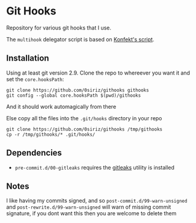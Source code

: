 # Git Hooks
Repository for various git hooks that I use.

The `multihook` delegator script is based on [Konfekt's script](https://gist.github.com/Konfekt/d9e86763b0f3febd7b2f7ca589f6c482).

## Installation
Using at least git version 2.9. Clone the repo to whereever you want it and set the `core.hooksPath`:
```
git clone https://github.com/0siriz/githooks githooks
git config --global core.hooksPath $(pwd)/githooks
```

And it should work automagically from there

Else copy all the files into the `.git/hooks` directory in your repo
```
git clone https://github.com/0siriz/githooks /tmp/githooks
cp -r /tmp/githooks/* .git/hooks/
```

## Dependencies
- `pre-commit.d/00-gitleaks` requires the [gitleaks](https://github.com/gitleaks/gitleaks) utility is installed

## Notes
I like having my commits signed, and so `post-commit.d/99-warn-unsigned` and `post-rewrite.d/99-warn-unsigned` will warn of missing commit signature, if you dont want this then you are welcome to delete them
